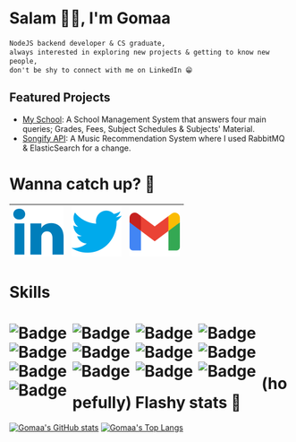 <!-- V1: -->
<!-- Acknowledgement: https://github.com/DoniaEsawi/DoniaEsawi -->
<!-- Acknowledgement: https://github.com/money8203/money8203/ -->

<!-- V2: -->
<!-- Acknowledgement: ChatGPT 😁 -->
<!-- SVGs source: https://www.svgrepo.com/ -->
<!-- Note: I manually changed the width & height in each SVG -->

# Salam 👋🏻, I'm Gomaa

```
NodeJS backend developer & CS graduate,
always interested in exploring new projects & getting to know new people,
don't be shy to connect with me on LinkedIn 😁
```

## Featured Projects

- [My School](https://github.com/G0maa/my-school-server): A School Management System that answers four main queries; Grades, Fees, Subject Schedules & Subjects' Material.
- [Songify API](https://github.com/G0maa/songify-app): A Music Recommendation System where I used RabbitMQ & ElasticSearch for a change.

# Wanna catch up? 🧐

| [![LinkedIn](./images/linkedin.svg)](https://www.linkedin.com/in/yourusername) | [![LinkedIn](./images/twitter.svg)](https://twitter.com/_g0maa) | [![Gmail](./images/gmail.svg)](mailto:midomaxgomaa@gmail.com) |
| ------------------------------------------------------------------------------ | --------------------------------------------------------------- | ------------------------------------------------------------- |

# Skills

<h1  align="center">
<img alt="Badge" style="float: left; margin-right: 10px;" src="https://img.shields.io/badge/javascript-%2300ADD8.svg?style=for-the-badge&logo=javascript&logoColor=white"/>
<img alt="Badge" style="float: left; margin-right: 10px;" src="https://img.shields.io/badge/typescript-%230db7ed.svg?style=for-the-badge&logo=typescript&logoColor=white"/>
<img alt="Badge" style="float: left; margin-right: 10px;" src="https://img.shields.io/badge/nodejs-%23326ce5.svg?style=for-the-badge&logo=Node.js&logoColor=white"/>
<img alt="Badge" style="float: left; margin-right: 10px;" src="https://img.shields.io/badge/Jest-%232C5263.svg?style=for-the-badge&logo=Jest&logoColor=white"/>
<img alt="Badge" style="float: left; margin-right: 10px;" src="https://img.shields.io/badge/Sequelize-%23F05033.svg?style=for-the-badge&logo=Sequelize&logoColor=white"/>
<img alt="Badge" style="float: left; margin-right: 10px;" src="https://img.shields.io/badge/Sequelize-%2300ADD8.svg?style=for-the-badge&logo=Sequelize&logoColor=white"/>
<img alt="Badge" style="float: left; margin-right: 10px;" src="https://img.shields.io/badge/express.js-%230db7ed.svg?style=for-the-badge&logo=Express&logoColor=white"/>
<img alt="Badge" style="float: left; margin-right: 10px;" src="https://img.shields.io/badge/PostgreSQL-%232C5263.svg?style=for-the-badge&logo=PostgreSQL&logoColor=white"/>
<img alt="Badge" style="float: left; margin-right: 10px;" src="https://img.shields.io/badge/MongoDB-%23326ce5.svg?style=for-the-badge&logo=MongoDB&logoColor=white"/>
<img alt="Badge" style="float: left; margin-right: 10px;" src="https://img.shields.io/badge/Docker-%2300ADD8.svg?style=for-the-badge&logo=Docker&logoColor=white"/>
<img alt="Badge" style="float: left; margin-right: 10px;" src="https://img.shields.io/badge/GithubActions-%230db7ed.svg?style=for-the-badge&logo=GithubActions&logoColor=white"/>
<img alt="Badge" style="float: left; margin-right: 10px;" src="https://img.shields.io/badge/React-%2300ADD8.svg?style=for-the-badge&logo=React&logoColor=white"/>
<img alt="Badge" style="float: left; margin-right: 10px;" src="https://img.shields.io/badge/Redux-%232C5263.svg?style=for-the-badge&logo=Redux&logoColor=white"/>
</h1>
<br>
<br>
<br>

# (hopefully) Flashy stats 🤩

[![Gomaa's GitHub stats](https://github-readme-stats.vercel.app/api?username=G0maa&show_icons=true)](https://github.com/anuraghazra/github-readme-stats)
[![Gomaa's Top Langs](https://github-readme-stats.vercel.app/api/top-langs/?username=G0maa&layout=compact)](https://github.com/anuraghazra/github-readme-stats)
